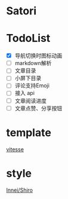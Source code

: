 # Satori

# TodoList

- [x] 导航切换时图标动画
- [ ] markdown解析
- [ ] 文章目录
- [ ] 小屏下目录
- [ ] 评论支持Emoji
- [ ] 接入 api
- [ ] 文章阅读进度
- [ ] 文章点赞、分享按钮

# template

[vitesse](https://github.com/antfu/vitesse-nuxt3)

# style

[Innei/Shiro](https://github.com/Innei/Shiro)
